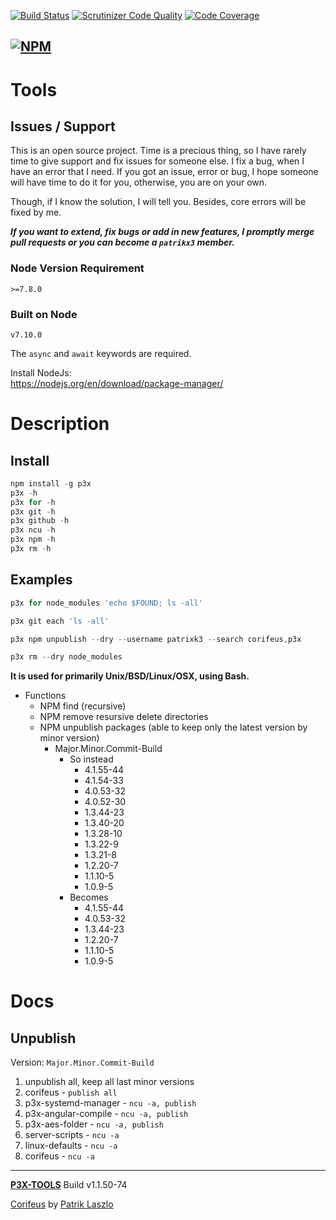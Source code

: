 [//]: #@corifeus-header

  [![Build Status](https://travis-ci.org/patrikx3/tools.svg?branch=master)](https://travis-ci.org/patrikx3/tools)  [![Scrutinizer Code Quality](https://scrutinizer-ci.com/g/patrikx3/tools/badges/quality-score.png?b=master)](https://scrutinizer-ci.com/g/patrikx3/tools/?branch=master)  [![Code Coverage](https://scrutinizer-ci.com/g/patrikx3/tools/badges/coverage.png?b=master)](https://scrutinizer-ci.com/g/patrikx3/tools/?branch=master) 

  
[![NPM](https://nodei.co/npm/p3x-tools.png?downloads=true&downloadRank=true&stars=true)](https://www.npmjs.com/package/p3x-tools/)
---

 
# Tools

## Issues / Support
This is an open source project. Time is a precious thing, so I have rarely time to give support and fix issues for someone else. I fix a bug, when I have an error that I need. If you got an issue, error or bug, I hope someone will have time to do it for you, otherwise, you are on your own.

Though, if I know the solution, I will tell you. Besides, core errors will be fixed by me.

***If you want to extend, fix bugs or add in new features, I promptly merge pull requests or you can become a ```patrikx3``` member.***

### Node Version Requirement 
``` 
>=7.8.0 
```  
   
### Built on Node 
``` 
v7.10.0
```   
   
The ```async``` and ```await``` keywords are required.

Install NodeJs:    
https://nodejs.org/en/download/package-manager/    
  
# Description  

                        
[//]: #@corifeus-header:end

## Install
```javascript
npm install -g p3x
p3x -h
p3x for -h 
p3x git -h 
p3x github -h 
p3x ncu -h 
p3x npm -h 
p3x rm -h 
```


## Examples
```javascript
p3x for node_modules 'echo $FOUND; ls -all'

p3x git each 'ls -all'

p3x npm unpublish --dry --username patrixk3 --search corifeus,p3x 

p3x rm --dry node_modules  
```

**It is used for primarily Unix/BSD/Linux/OSX, using Bash.**

* Functions
  * NPM find (recursive)
  * NPM remove resursive delete directories
  * NPM unpublish packages (able to keep only the latest version by minor version)
    * Major.Minor.Commit-Build
      * So instead
        * 4.1.55-44
        * 4.1.54-33
        * 4.0.53-32
        * 4.0.52-30
        * 1.3.44-23
        * 1.3.40-20
        * 1.3.28-10
        * 1.3.22-9
        * 1.3.21-8
        * 1.2.20-7
        * 1.1.10-5
        * 1.0.9-5
      * Becomes
        * 4.1.55-44
        * 4.0.53-32
        * 1.3.44-23
        * 1.2.20-7
        * 1.1.10-5
        * 1.0.9-5

# Docs

## Unpublish

Version: ```Major.Minor.Commit-Build```

1. unpublish all, keep all last minor versions
1. corifeus - ```publish all```
1. p3x-systemd-manager - ```ncu -a, publish```
1. p3x-angular-compile - ```ncu -a, publish```
1. p3x-aes-folder - ```ncu -a, publish```
1. server-scripts - ```ncu -a```
1. linux-defaults - ```ncu -a```
1. corifeus - ```ncu -a```

[//]: #@corifeus-footer

---
[**P3X-TOOLS**](https://patrikx3.github.com/tools) Build v1.1.50-74

[Corifeus](http://www.corifeus.tk) by [Patrik Laszlo](http://patrikx3.tk)


[//]: #@corifeus-footer:end
